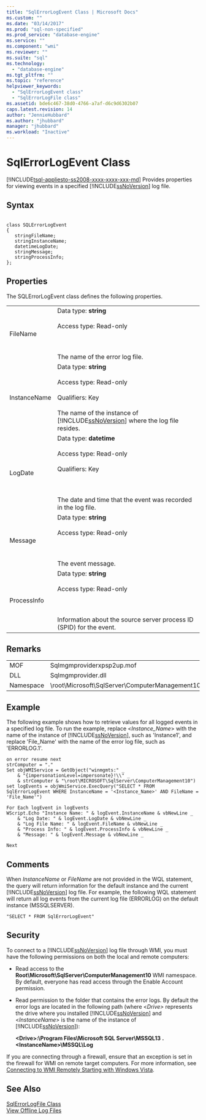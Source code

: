 ```yaml
---
title: "SqlErrorLogEvent Class | Microsoft Docs"
ms.custom: ""
ms.date: "03/14/2017"
ms.prod: "sql-non-specified"
ms.prod_service: "database-engine"
ms.service: ""
ms.component: "wmi"
ms.reviewer: ""
ms.suite: "sql"
ms.technology: 
  - "database-engine"
ms.tgt_pltfrm: ""
ms.topic: "reference"
helpviewer_keywords: 
  - "SqlErrorLogEvent class"
  - "SqlErrorLogFile class"
ms.assetid: bde6c467-38d0-4766-a7af-d6c9d6302b07
caps.latest.revision: 14
author: "JennieHubbard"
ms.author: "jhubbard"
manager: "jhubbard"
ms.workload: "Inactive"
---
```

# SqlErrorLogEvent Class
[!INCLUDE[tsql-appliesto-ss2008-xxxx-xxxx-xxx-md](../../includes/tsql-appliesto-ss2008-xxxx-xxxx-xxx-md.md)]
  Provides properties for viewing events in a specified [!INCLUDE[ssNoVersion](../../includes/ssnoversion-md.md)] log file.  
  
## Syntax  
  
```  
  
class SQLErrorLogEvent   
{  
   stringFileName;  
   stringInstanceName;  
   datetimeLogDate;  
   stringMessage;  
   stringProcessInfo;  
};  
```  
  
## Properties  
 The SQLErrorLogEvent class defines the following properties.  
  
|||  
|-|-|  
|FileName|Data type: **string**<br /><br /> Access type: Read-only<br /><br /> <br /><br /> The name of the error log file.|  
|InstanceName|Data type: **string**<br /><br /> Access type: Read-only<br /><br /> Qualifiers: Key<br /><br /> The name of the instance of [!INCLUDE[ssNoVersion](../../includes/ssnoversion-md.md)] where the log file resides.|  
|LogDate|Data type: **datetime**<br /><br /> Access type: Read-only<br /><br /> Qualifiers: Key<br /><br /> <br /><br /> The date and time that the event was recorded in the log file.|  
|Message|Data type: **string**<br /><br /> Access type: Read-only<br /><br /> <br /><br /> The event message.|  
|ProcessInfo|Data type: **string**<br /><br /> Access type: Read-only<br /><br /> <br /><br /> Information about the source server process ID (SPID) for the event.|  
  
## Remarks  
  
|||  
|-|-|  
|MOF|Sqlmgmproviderxpsp2up.mof|  
|DLL|Sqlmgmprovider.dll|  
|Namespace|\root\Microsoft\SqlServer\ComputerManagement10|  
  
## Example  
 The following example shows how to retrieve values for all logged events in a specified log file. To run the example, replace \<*Instance_Name*> with the name of the instance of [!INCLUDE[ssNoVersion](../../includes/ssnoversion-md.md)], such as 'Instance1', and replace 'File_Name' with the name of the error log file, such as 'ERRORLOG.1'.  
  
```  
on error resume next  
strComputer = "."  
Set objWMIService = GetObject("winmgmts:" _  
    & "{impersonationLevel=impersonate}!\\" _  
    & strComputer & "\root\MICROSOFT\SqlServer\ComputerManagement10")  
set logEvents = objWmiService.ExecQuery("SELECT * FROM SqlErrorLogEvent WHERE InstanceName = '<Instance_Name>' AND FileName = 'File_Name'")  
  
For Each logEvent in logEvents  
WScript.Echo "Instance Name: " & logEvent.InstanceName & vbNewLine _  
    & "Log Date: " & logEvent.LogDate & vbNewLine _  
    & "Log File Name: " & logEvent.FileName & vbNewLine _  
    & "Process Info: " & logEvent.ProcessInfo & vbNewLine _  
    & "Message: " & logEvent.Message & vbNewLine _  
  
Next  
```  
  
## Comments  
 When *InstanceName* or *FileName* are not provided in the WQL statement, the query will return information for the default instance and the current [!INCLUDE[ssNoVersion](../../includes/ssnoversion-md.md)] log file. For example, the following WQL statement will return all log events from the current log file (ERRORLOG) on the default instance (MSSQLSERVER).  
  
```  
"SELECT * FROM SqlErrorLogEvent"  
```  
  
## Security  
 To connect to a [!INCLUDE[ssNoVersion](../../includes/ssnoversion-md.md)] log file through WMI, you must have the following permissions on both the local and remote computers:  
  
-   Read access to the **Root\Microsoft\SqlServer\ComputerManagement10** WMI namespace. By default, everyone has read access through the Enable Account permission.  
  
-   Read permission to the folder that contains the error logs. By default the error logs are located in the following path (where \<*Drive>* represents the drive where you installed [!INCLUDE[ssNoVersion](../../includes/ssnoversion-md.md)] and \<*InstanceName*> is the name of the instance of [!INCLUDE[ssNoVersion](../../includes/ssnoversion-md.md)]):  
  
     **\<Drive>:\Program Files\Microsoft SQL Server\MSSQL13** **.\<InstanceName>\MSSQL\Log**  
  
 If you are connecting through a firewall, ensure that an exception is set in the firewall for WMI on remote target computers. For more information, see [Connecting to WMI Remotely Starting with Windows Vista](http://go.microsoft.com/fwlink/?LinkId=178848).  
  
## See Also  
 [SqlErrorLogFile Class](../../relational-databases/wmi-provider-configuration-classes/sqlerrorlogfile-class.md)   
 [View Offline Log Files](../../relational-databases/logs/view-offline-log-files.md)  
  
  
